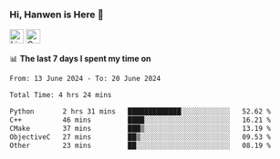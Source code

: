 ### Hi, Hanwen is Here 👋
<p>
	<a href="https://www.linkedin.com/in/liu-hanwen/"><img src="https://img.shields.io/badge/@hanwen-0A66C2?style=flat&logo=LinkedIn&logoColor=white" alt="Linkedin"  height="25px"/></a> 
	<a href="https://scholar.google.com/citations?user=HDF0su0AAAAJ"><img src="https://img.shields.io/badge/scholar-4385FE.svg?&style=plastic&logo=google-scholar&logoColor=white" alt="Google Scholar" height="25px"> </a>
</p>

📊 **The last 7 days I spent my time on** 
<!--START_SECTION:waka-->

```txt
From: 13 June 2024 - To: 20 June 2024

Total Time: 4 hrs 24 mins

Python       2 hrs 31 mins   █████████████░░░░░░░░░░░░   52.62 %
C++          46 mins         ████░░░░░░░░░░░░░░░░░░░░░   16.21 %
CMake        37 mins         ███▒░░░░░░░░░░░░░░░░░░░░░   13.19 %
ObjectiveC   27 mins         ██▒░░░░░░░░░░░░░░░░░░░░░░   09.53 %
Other        23 mins         ██░░░░░░░░░░░░░░░░░░░░░░░   08.19 %
```

<!--END_SECTION:waka-->


<!--
**david990917/david990917** is a ✨ _special_ ✨ repository because its `README.md` (this file) appears on your GitHub profile.

Here are some ideas to get you started:

- 🔭 I’m currently working on ...
- 🌱 I’m currently learning ...
- 👯 I’m looking to collaborate on ...
- 🤔 I’m looking for help with ...
- 💬 Ask me about ...
- 📫 How to reach me: ...
- 😄 Pronouns: ...
- ⚡ Fun fact: ...
-->
